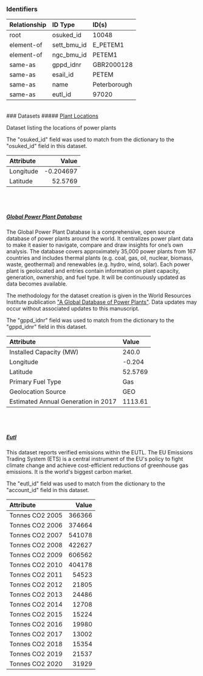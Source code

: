 ### Identifiers

| Relationship   | ID Type     | ID(s)        |
|:---------------|:------------|:-------------|
| root           | osuked_id   | 10048        |
| element-of     | sett_bmu_id | E_PETEM1     |
| element-of     | ngc_bmu_id  | PETEM1       |
| same-as        | gppd_idnr   | GBR2000128   |
| same-as        | esail_id    | PETEM        |
| same-as        | name        | Peterborough |
| same-as        | eutl_id     | 97020        |

<br>
### Datasets
##### <a href="https://raw.githubusercontent.com/OSUKED/Dictionary-Datasets/main/datasets/plant-locations/datapackage.json">Plant Locations</a>

Dataset listing the locations of power plants

The "osuked_id" field was used to match from the dictionary to the "osuked_id" field in this dataset.

| Attribute   |     Value |
|:------------|----------:|
| Longitude   | -0.204697 |
| Latitude    | 52.5769   |

<br><br>
##### <a href="https://raw.githubusercontent.com/OSUKED/Dictionary-Datasets/main/datasets/global-power-plant-database/datapackage.json">Global Power Plant Database</a>

The Global Power Plant Database is a comprehensive, open source database of power plants around the world. It centralizes power plant data to make it easier to navigate, compare and draw insights for one’s own analysis. The database covers approximately 35,000 power plants from 167 countries and includes thermal plants (e.g. coal, gas, oil, nuclear, biomass, waste, geothermal) and renewables (e.g. hydro, wind, solar). Each power plant is geolocated and entries contain information on plant capacity, generation, ownership, and fuel type. It will be continuously updated as data becomes available. 

The methodology for the dataset creation is given in the World Resources Institute publication ["A Global Database of Power Plants"](https://www.wri.org/research/global-database-power-plants). Data updates may occur without associated updates to this manuscript.

The "gppd_idnr" field was used to match from the dictionary to the "gppd_idnr" field in this dataset.

| Attribute                           | Value   |
|:------------------------------------|:--------|
| Installed Capacity (MW)             | 240.0   |
| Longitude                           | -0.204  |
| Latitude                            | 52.5769 |
| Primary Fuel Type                   | Gas     |
| Geolocation Source                  | GEO     |
| Estimated Annual Generation in 2017 | 1113.61 |

<br><br>
##### <a href="https://raw.githubusercontent.com/OSUKED/Dictionary-Datasets/main/datasets/eutl/datapackage.json">Eutl</a>

This dataset reports verified emissions within the EUTL. The EU Emissions Trading System (ETS) is a central instrument of the EU's policy to fight climate change and achieve cost-efficient reductions of greenhouse gas emissions. It is the world's biggest carbon market.

The "eutl_id" field was used to match from the dictionary to the "account_id" field in this dataset.

| Attribute       |   Value |
|:----------------|--------:|
| Tonnes CO2 2005 |  366366 |
| Tonnes CO2 2006 |  374664 |
| Tonnes CO2 2007 |  541078 |
| Tonnes CO2 2008 |  422627 |
| Tonnes CO2 2009 |  606562 |
| Tonnes CO2 2010 |  404178 |
| Tonnes CO2 2011 |   54523 |
| Tonnes CO2 2012 |   21805 |
| Tonnes CO2 2013 |   24486 |
| Tonnes CO2 2014 |   12708 |
| Tonnes CO2 2015 |   15224 |
| Tonnes CO2 2016 |   19980 |
| Tonnes CO2 2017 |   13002 |
| Tonnes CO2 2018 |   15354 |
| Tonnes CO2 2019 |   21537 |
| Tonnes CO2 2020 |   31929 |
